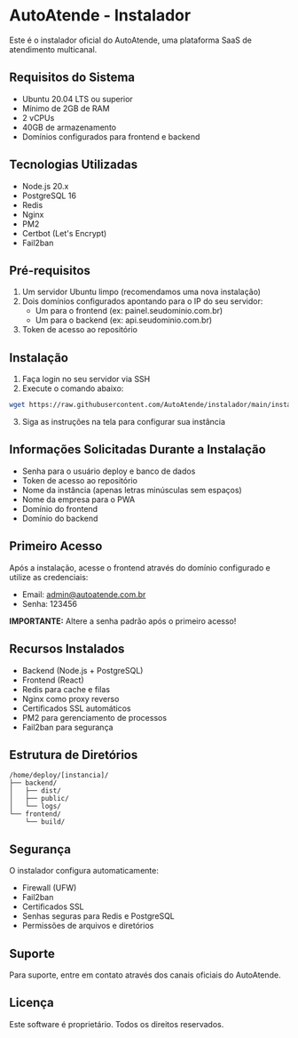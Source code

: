 # AutoAtende - Instalador

Este é o instalador oficial do AutoAtende, uma plataforma SaaS de atendimento multicanal.

## Requisitos do Sistema

- Ubuntu 20.04 LTS ou superior
- Mínimo de 2GB de RAM
- 2 vCPUs
- 40GB de armazenamento
- Domínios configurados para frontend e backend

## Tecnologias Utilizadas

- Node.js 20.x
- PostgreSQL 16
- Redis
- Nginx
- PM2
- Certbot (Let's Encrypt)
- Fail2ban

## Pré-requisitos

1. Um servidor Ubuntu limpo (recomendamos uma nova instalação)
2. Dois domínios configurados apontando para o IP do seu servidor:
   - Um para o frontend (ex: painel.seudominio.com.br)
   - Um para o backend (ex: api.seudominio.com.br)
3. Token de acesso ao repositório

## Instalação

1. Faça login no seu servidor via SSH
2. Execute o comando abaixo:

```bash
wget https://raw.githubusercontent.com/AutoAtende/instalador/main/install.sh && sudo chmod +x install.sh && ./install.sh
```

3. Siga as instruções na tela para configurar sua instância

## Informações Solicitadas Durante a Instalação

- Senha para o usuário deploy e banco de dados
- Token de acesso ao repositório
- Nome da instância (apenas letras minúsculas sem espaços)
- Nome da empresa para o PWA
- Domínio do frontend
- Domínio do backend

## Primeiro Acesso

Após a instalação, acesse o frontend através do domínio configurado e utilize as credenciais:

- Email: admin@autoatende.com.br
- Senha: 123456

**IMPORTANTE:** Altere a senha padrão após o primeiro acesso!

## Recursos Instalados

- Backend (Node.js + PostgreSQL)
- Frontend (React)
- Redis para cache e filas
- Nginx como proxy reverso
- Certificados SSL automáticos
- PM2 para gerenciamento de processos
- Fail2ban para segurança

## Estrutura de Diretórios

```
/home/deploy/[instancia]/
├── backend/
│   ├── dist/
│   ├── public/
│   └── logs/
└── frontend/
    └── build/
```

## Segurança

O instalador configura automaticamente:

- Firewall (UFW)
- Fail2ban
- Certificados SSL
- Senhas seguras para Redis e PostgreSQL
- Permissões de arquivos e diretórios

## Suporte

Para suporte, entre em contato através dos canais oficiais do AutoAtende.

## Licença

Este software é proprietário. Todos os direitos reservados.
